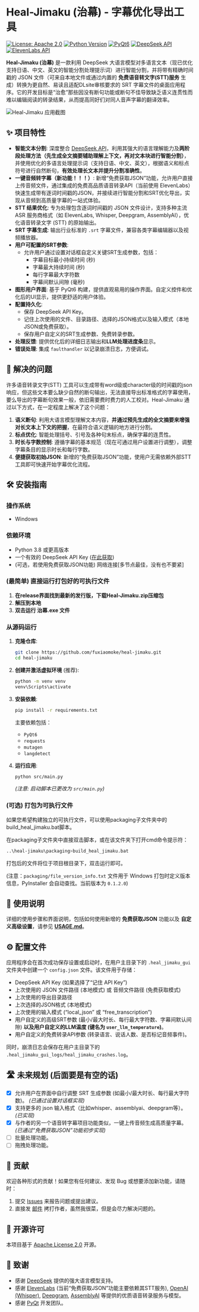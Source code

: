 # Heal-Jimaku (治幕) - 字幕优化导出工具

[![License: Apache 2.0](https://img.shields.io/badge/License-Apache%202.0-yellow.svg)](https://www.apache.org/licenses/LICENSE-2.0)
[![Python Version](https://img.shields.io/badge/python-3.8+-blue.svg)](https://www.python.org/downloads/)
[![PyQt6](https://img.shields.io/badge/GUI-PyQt6-green.svg)](https://riverbankcomputing.com/software/pyqt/)
[![DeepSeek API](https://img.shields.io/badge/AI%20Model-DeepSeek-orange.svg)](https://platform.deepseek.com/)
[![ElevenLabs API](https://img.shields.io/badge/Free%20STT-ElevenLabs-blueviolet.svg)](https://elevenlabs.io/)

**Heal-Jimaku (治幕)** 是一款利用 DeepSeek 大语言模型对多语言文本（现已优化支持日语、中文、英文的智能分割处理提示词）进行智能分割，并将带有精确时间戳的 JSON 文件（可来自本地文件或通过内置的 **免费语音转文字(STT)服务** 生成）转换为更自然、易读且适配DLsite审核要求的 SRT 字幕文件的桌面应用程序。它的开发目标是“治愈”那些因没有断句功能或断句不佳导致缺乏语义连贯性而难以编辑阅读的转录结果，从而提高同好们对同人音声字幕的翻译效率。

![Heal-Jimaku 应用截图](https://github.com/fuxiaomoke/heal-jimaku/blob/main/assets/screenshot.png)

## ✨ 项目特性

* **智能文本分割**: 深度整合 [DeepSeek API](https://platform.deepseek.com/)，利用其强大的语言理解能力及**两阶段处理方法（先生成全文摘要辅助理解上下文，再对文本块进行智能分割）**，并使用优化的多语言处理提示词（支持日语、中文、英文），根据语义和标点符号进行自然断句，**有效处理长文本并提升分割准确性**。
* **一键音频转字幕（新功能！！！）**: 新增“免费获取JSON”功能，允许用户直接上传音频文件，通过集成的免费高品质语音转录API（当前使用 ElevenLabs）快速生成带有逐词时间戳的JSON，并接续进行智能分割和SRT优化导出，实现从音频到高质量字幕的一站式体验。
* **STT 结果优化**: 专为处理包含逐词时间戳的 JSON 文件设计，支持多种主流 ASR 服务商格式（如 ElevenLabs, Whisper, Deepgram, AssemblyAI），优化语音转录文字 (STT) 的原始输出。
* **SRT 字幕生成**: 输出行业标准的 `.srt` 字幕文件，兼容各类字幕编辑器以及视频播放器。
* **用户可配置的SRT参数**:
    * 允许用户通过设置对话框自定义关键SRT生成参数，包括：
        * 字幕目标最小持续时间 (秒)
        * 字幕最大持续时间 (秒)
        * 每行字幕最大字符数
        * 字幕间默认间隙 (毫秒)
* **图形用户界面**: 基于 PyQt6 构建，提供直观易用的操作界面。自定义控件和优化后的UI显示，提供更舒适的用户体验。
* **配置持久化**:
    * 保存 DeepSeek API Key。
    * 记住上次使用的文件、目录路径、选择的JSON格式以及输入模式（本地JSON或免费获取）。
    * 保存用户自定义的SRT生成参数、免费转录参数。
* **处理反馈**: 提供优化后的详细日志输出和**LLM处理进度条**显示。
* **错误处理**: 集成 `faulthandler` 以记录崩溃日志，方便调试。

## 🚀 解决的问题

许多语音转录文字(STT) 工具可以生成带有word级或character级的时间戳的json响应，但这些文本要么缺少自然的断句输出，无法直接导出标准格式的字幕使用，要么导出的字幕断句效果一般，依旧需要费时费力的人工校对。Heal-Jimaku 通过以下方式，在一定程度上解决了这个问题：

1.  **语义断句**: 利用大语言模型理解文本内容，**并通过预先生成的全文摘要来增强对长文本上下文的把握**，在最符合语义逻辑的地方进行分割。
2.  **标点优化**: 智能处理括号、引号及各种句末标点，确保字幕的连贯性。
3.  **时长与字数控制**: 遵循字幕的基本规范（现在可通过用户设置进行调整），调整字幕条目的显示时长和每行字数。
4.  **便捷获取初始JSON**: 新增的“免费获取JSON”功能，使用户无需依赖外部STT工具即可快速开始字幕优化流程。

## 🛠️ 安装指南

### 操作系统

* Windows

### 依赖环境

* Python 3.8 或更高版本
* 一个有效的 DeepSeek API Key ([在此获取](https://platform.deepseek.com/))
* (可选，若使用免费获取JSON功能) 网络连接[多节点最佳，没有也不要紧]

### (最简单) 直接运行打包好的可执行文件

1.  **在release界面找到最新的发行版，下载Heal-Jimaku.zip压缩包**
2.  **解压到本地**
3.  **双击运行 治幕.exe 文件**

### 从源码运行

1.  **克隆仓库**:

    ```bash
    git clone https://github.com/fuxiaomoke/heal-jimaku.git
    cd heal-jimaku
    ```

2.  **创建并激活虚拟环境** (推荐):

    ```bash
    python -m venv venv
    venv\Scripts\activate
    ```

3.  **安装依赖**:

    ```bash
    pip install -r requirements.txt
    ```

    主要依赖包括：

    * `PyQt6`
    * `requests`
    * `mutagen`
    * `langdetect`

4.  **运行应用**:

    ```bash
    python src/main.py
    ```

    *(注意: 启动脚本已更改为 `src/main.py`)*

### (可选) 打包为可执行文件

如果您希望构建独立的可执行文件，可以使用packaging子文件夹中的build_heal_jimaku.bat脚本。

在packaging子文件夹中直接双击脚本，或在该文件夹下打开cmd命令提示符：

```bash
..\heal-jimaku\packaging>build_heal_jimaku.bat
```

打包后的文件将位于项目根目录下，双击运行即可。

(注意：`packaging/file_version_info.txt` 文件用于 Windows 打包时定义版本信息，PyInstaller 会自动查找。当前版本为 `0.1.2.0`)

## 📖 使用说明

详细的使用步骤和界面说明，包括如何使用新增的 **免费获取JSON** 功能以及 **自定义高级设置**，请参见 [**USAGE.md**](https://github.com/fuxiaomoke/heal-jimaku/blob/main/docs/USAGE.md)。

## ⚙️ 配置文件

应用程序会在首次成功保存设置或启动时，在用户主目录下的 `.heal_jimaku_gui` 文件夹中创建一个 `config.json` 文件。该文件用于存储：

  * DeepSeek API Key (如果选择了“记住 API Key”)
  * 上次使用的 JSON 文件路径 (本地模式) 或 音频文件路径 (免费获取模式)
  * 上次使用的导出目录路径
  * 上次选择的JSON格式 (本地模式)
  * 上次使用的输入模式 (“local\_json” 或 “free\_transcription”)
  * 用户自定义的高级SRT参数 (最小/最大时长、每行最大字符数、字幕间默认间隙) **以及用户自定义的LLM温度 (键名为 `user_llm_temperature`)**。
  * 用户自定义的免费转录API参数 (转录语言、说话人数、是否标记音频事件)。

同时，崩溃日志会保存在用户主目录下的 `.heal_jimaku_gui_logs/heal_jimaku_crashes.log`。

## 🛣️ 未来规划 (后面要是有空的话)

  - [x] 允许用户在界面中自行调整 SRT 生成参数 (如最小/最大时长、每行最大字符数)。 *(已通过设置对话框实现)*
  - [x] 支持更多的 json 输入格式（比如whisper、assemblyai、deepgram等）。 *(已实现)*
  - [x] 与作者的另一个语音转字幕项目功能类似，一键上传音频生成高质量字幕。 *(已通过“免费获取JSON”功能初步实现)*
  - [ ] 批量处理功能。
  - [ ] 拖拽处理功能。

## 🤝 贡献

欢迎各种形式的贡献！如果您有任何建议、发现 Bug 或想要添加新功能，请随时：

1.  提交 [Issues](https://github.com/fuxiaomoke/heal-jimaku/issues) 来报告问题或提出建议。
2.  直接发 [邮件](mailto:l1335575367@gmail.com) 拷打作者，虽然我很菜，但是会尽力解决问题的。

## 📄 开源许可

本项目基于 [Apache License 2.0](https://www.google.com/search?q=LICENSE.txt) 开源。

## 🙏 致谢

  * 感谢 [DeepSeek](https://www.deepseek.com/) 提供的强大语言模型支持。
  * 感谢 [ElevenLabs](https://elevenlabs.io/) (当前“免费获取JSON”功能主要依赖其STT服务), [OpenAI (Whisper)](https://openai.com/research/whisper), [Deepgram](https://deepgram.com/), [AssemblyAI](https://www.assemblyai.com/) 等提供的优质语音转录服务与模型。
  * 感谢 [PyQt](https://riverbankcomputing.com/software/pyqt/intro) 开发团队。

